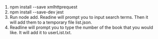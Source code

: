 1. npm install --save xmlhttprequest
2. npm install --save-dev jest
3. Run node add. Readine will prompt you to input search terms. Then it will add them to a temporary file list.json.
4. Readline will prompt you to type the number of the book that you would like. It will add it to userList.txt.
